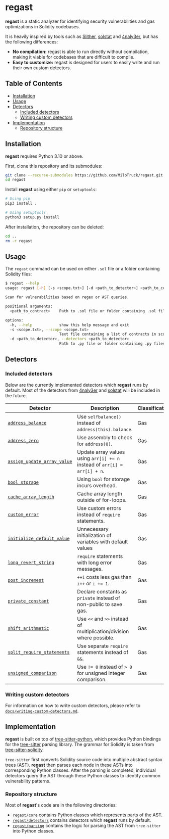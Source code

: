 # **regast**
**regast** is a static analyzer for identifying security vulnerabilities and gas optimizations in Solidity codebases.

It is heavily inspired by tools such as [Slither](https://github.com/crytic/slither), [solstat](https://github.com/0xKitsune/solstat) and [4naly3er](https://github.com/Picodes/4naly3er), but has the following differences:
* **No compilation:** regast is able to run directly without compilation, making it viable for codebases that are difficult to compile.
* **Easy to customize:** regast is designed for users to easily write and run their own custom detectors.

## Table of Contents
- [Installation](#installation)
- [Usage](#usage)
- [Detectors](#detectors)
  - [Included detectors](#included-detectors)
  - [Writing custom detectors](#writing-custom-detectors)
- [Implementation](#implementation)
  - [Repository structure](#repository-structure)


## Installation
**regast** requires Python 3.10 or above.

First, clone this repository and its submodules:
```sh
git clone --recurse-submodules https://github.com/MiloTruck/regast.git
cd regast
```

Install **regast** using either `pip` or `setuptools`:
```sh
# Using pip
pip3 install .

# Using setuptools
python3 setup.py install
```

After installation, the repository can be deleted:
```sh
cd ..
rm -r regast
```

## Usage
The `regast` command can be used on either `.sol` file or a folder containing Solidity files:
```sh
$ regast --help
usage: regast [-h] [-s <scope.txt>] [-d <path_to_detector>] <path_to_contract>

Scan for vulnerabilities based on regex or AST queries.

positional arguments:
  <path_to_contract>    Path to .sol file or folder containing .sol files to scan

options:
  -h, --help            show this help message and exit
  -s <scope.txt>, --scope <scope.txt>
                        Text file containing a list of contracts in scope
  -d <path_to_detector>, --detectors <path_to_detector>
                        Path to .py file or folder containing .py files which implement detectors
```

## Detectors

### Included detectors
Below are the currently implemented detectors which **regast** runs by default. Most of the detectors from [4naly3er](https://github.com/Picodes/4naly3er) and [solstat](https://github.com/0xKitsune/solstat) will be included in the future.

| Detector                                                                         | Description                                                               | Classification |
| -------------------------------------------------------------------------------- | ------------------------------------------------------------------------- | -------------- |
| [`address_balance`](regast/detectors/gas/address_balance.py)                     | Use `selfbalance()` instead of `address(this).balance`.                   | Gas            |
| [`address_zero`](regast/detectors/gas/address_zero.py)                           | Use assembly to check for `address(0)`.                                   | Gas            |
| [`assign_update_array_value`](regast/detectors/gas/assign_update_array_value.py) | Update array values using `arr[i] += n` instead of `arr[i] = arr[i] + n`. | Gas            |
| [`bool_storage`](regast/detectors/gas/bool_storage.py)                           | Using `bool` for storage incurs overhead.                                 | Gas            |
| [`cache_array_length`](regast/detectors/gas/cache_array_length.py)               | Cache array length outside of for-loops.                                  | Gas            |
| [`custom_error`](regast/detectors/gas/custom_error.py)                           | Use custom errors instead of `require` statements.                        | Gas            |
| [`initialize_default_value`](regast/detectors/gas/initialize_default_value.py)   | Unnecessary initialization of variables with default values               | Gas            |
| [`long_revert_string`](regast/detectors/gas/long_revert_string.py)               | `require` statements with long error messages.                            | Gas            |
| [`post_increment`](regast/detectors/gas/post_increment.py)                       | `++i` costs less gas than `i++` or `i += 1`.                              | Gas            |
| [`private_constant`](regast/detectors/gas/private_constant.py)                   | Declare constants as `private` instead of non-public to save gas.         | Gas            |
| [`shift_arithmetic`](regast/detectors/gas/shift_arithmetic.py)                   | Use `<<` and `>>` instead of multiplication/division where possible.      | Gas            |
| [`split_require_statements`](regast/detectors/gas/split_require_statements.py)   | Use separate `require` statements instead of `&&`.                        | Gas            |
| [`unsigned_comparison`](regast/detectors/gas/unsigned_comparison.py)             | Use `!= 0` instead of `> 0` for unsigned integer comparison.              | Gas            |

### Writing custom detectors

For information on how to write custom detectors, please refer to [`docs/writing-custom-detectors.md`](docs/writing-custom-detectors.md).

## Implementation
**regast** is built on top of [tree-sitter-python](https://github.com/tree-sitter/tree-sitter-python), which provides Python bindings for the [tree-sitter](https://tree-sitter.github.io/tree-sitter/) parsing library. The grammar for Solidity is taken from [tree-sitter-solidity](https://github.com/JoranHonig/tree-sitter-solidity).

`tree-sitter` first converts Solidity source code into multiple abstract syntax trees (AST). **regast** then parses each node in these ASTs into corresponding Python classes. After the parsing is completed, individual detectors query the AST through these Python classes to identify common vulnerability patterns.

### Repository structure
Most of **regast**'s code are in the following directories:
* [`regast/core`](regast/core) contains Python classes which represents parts of the AST.
* [`regast/detectors`](regast/detectors) contains detectors which **regast** runs by default.
* [`regast/parsing`](regast/parsing) contains the logic for parsing the AST from `tree-sitter` into Python classes. 